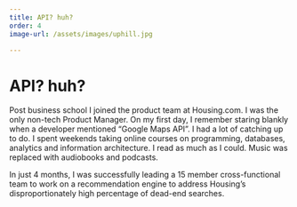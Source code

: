 ```yaml
---
title: API? huh?
order: 4
image-url: /assets/images/uphill.jpg

---
```


# API? huh?

Post business school I joined the product team at Housing.com. I was the only non-tech Product Manager. On my first day, I remember staring blankly when a developer mentioned  “Google Maps API”. I had a lot of catching up to do. I spent weekends taking  online courses on programming, databases, analytics and information architecture. I read as much as I could. Music was replaced with audiobooks and podcasts. 

In  just 4 months, I was successfully leading a 15 member cross-functional team to work on a recommendation engine to address Housing’s disproportionately high percentage of dead-end searches.

